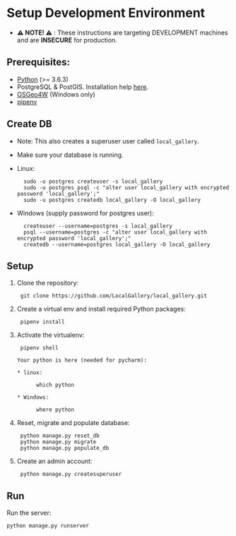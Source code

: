 # Setup Development Environment
* **⚠ NOTE! ⚠** : These instructions are targeting DEVELOPMENT machines and are **INSECURE** for production.

## Prerequisites:

* [Python](https://www.python.org/downloads/) (>= 3.6.3)
* PostgreSQL & PostGIS. Installation help [here](https://github.com/nonZero/setups).
* [OSGeo4W](https://trac.osgeo.org/osgeo4w/) (Windows only)
* [pipenv](https://docs.pipenv.org/)

## Create DB
* Note:  This also creates a superuser user called `local_gallery`.
* Make sure your database is running.
* Linux:

        sudo -u postgres createuser -s local_gallery
        sudo -u postgres psql -c "alter user local_gallery with encrypted password 'local_gallery';"
        sudo -u postgres createdb local_gallery -O local_gallery

* Windows (supply password for postgres user):

        createuser --username=postgres -s local_gallery
        psql --username=postgres -c "alter user local_gallery with encrypted password 'local_gallery';"
        createdb --username=postgres local_gallery -O local_gallery

## Setup

1. Clone the repository:

        git clone https://github.com/LocalGallery/local_gallery.git

2. Create a virtual env and install required Python packages:

        pipenv install

3. Activate the virtualenv:

        pipenv shell

       Your python is here (needed for pycharm):

       * linux:

             which python

       * Windows:

             where python


4. Reset, migrate and populate database:

        python manage.py reset_db
        python manage.py migrate
        python manage.py populate_db

5. Create an admin account:

        python manage.py createsuperuser

## Run

Run the server:

    python manage.py runserver
